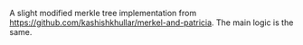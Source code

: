 A slight modified merkle tree implementation from https://github.com/kashishkhullar/merkel-and-patricia. The main logic is the same.
